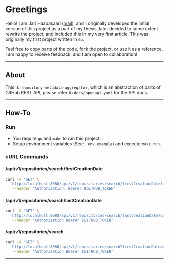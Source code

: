 # Greetings

Hello! I am Jari Haapasaari ([mail](mailto:haapjari@gmail.com)), and I originally developed the initial version of this project as a part of my thesis, later decided to some extent rewrite the project, and included this in my very first article. This was originally my first project written in `Go`.

Feel free to copy parts of the code, fork the project, or use it as a reference. I am happy to receive feedback, and I am open to collaboration!

***

## About

This is `repository-metadata-aggregator`, which is an abstraction of parts of GitHub REST API, please refer to `docs/openapi.yaml` for the API docs. 

***

## How-To

### Run

- You require `go` and `make` to run this project.
- Setup environment variables (See: `.env.example`) and execute `make run`.

### cURL Commands

#### /api/v1/repositories/search/firstCreationDate

```bash
curl -X 'GET' \
  'http://localhost:8080/api/v1/repositories/search/firstCreationDate?query=language=Go&stars=>100' \
   --header 'Authorization: Bearer $GITHUB_TOKEN' 
```

#### /api/v1/repositories/search/lastCreationDate

```bash
curl -X 'GET' \
  'http://localhost:8080/api/v1/repositories/search/lastCreationDate?query=language=Go&stars=>100' \
   --header 'Authorization Bearer $GITHUB_TOKEN'
```

#### /api/v1/repositories/search

```bash
curl -X 'GET' \
  'http://localhost:8080/api/v1/repositories/search?firstCreationDate=2013-05-01&lastCreationDate=2013-05-01&language=Go&stars=>100' \
   --header 'Authorization Bearer $GITHUB_TOKEN'
```

***
